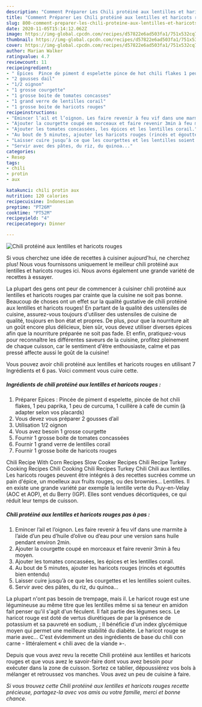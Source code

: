 ```yaml
---
description: "Comment Préparer Les Chili protéiné aux lentilles et haricots rouges"
title: "Comment Préparer Les Chili protéiné aux lentilles et haricots rouges"
slug: 800-comment-preparer-les-chili-proteine-aux-lentilles-et-haricots-rouges
date: 2020-11-05T15:14:12.062Z
image: https://img-global.cpcdn.com/recipes/d57822e6ad503fa1/751x532cq70/chili-proteine-aux-lentilles-et-haricots-rouges-photo-principale-de-la-recette.jpg
thumbnail: https://img-global.cpcdn.com/recipes/d57822e6ad503fa1/751x532cq70/chili-proteine-aux-lentilles-et-haricots-rouges-photo-principale-de-la-recette.jpg
cover: https://img-global.cpcdn.com/recipes/d57822e6ad503fa1/751x532cq70/chili-proteine-aux-lentilles-et-haricots-rouges-photo-principale-de-la-recette.jpg
author: Marian Walker
ratingvalue: 4.7
reviewcount: 11
recipeingredient:
- " Epices  Pince de piment d espelette pince de hot chili flakes 1 peu paprika 1 peu de curcuma 1 cuillre  caf de cumin  adapter selon vos placards"
- "2 gousses dail"
- "1/2 oignon"
- "1 grosse courgette"
- "1 grosse boite de tomates concasses"
- "1 grand verre de lentilles corail"
- "1 grosse boite de haricots rouges"
recipeinstructions:
- "Emincer l’ail et l’oignon. Les faire revenir à feu vif dans une marmite à l’aide d’un peu d’huile d’olive ou d’eau pour une version sans huile pendant environ 2min."
- "Ajouter la courgette coupé en morceaux et faire revenir 3min à feu moyen."
- "Ajouter les tomates concassées, les épices et les lentilles corail."
- "Au bout de 5 minutes, ajouter les haricots rouges (rincés et égouttés bien entendu)"
- "Laisser cuire jusqu’à ce que les courgettes et les lentilles soient cuites."
- "Servir avec des pâtes, du riz, du quinoa..."
categories:
- Resep
tags:
- chili
- protin
- aux

katakunci: chili protin aux 
nutrition: 120 calories
recipecuisine: Indonesian
preptime: "PT26M"
cooktime: "PT52M"
recipeyield: "4"
recipecategory: Dinner

---
```



![Chili protéiné aux lentilles et haricots rouges](https://img-global.cpcdn.com/recipes/d57822e6ad503fa1/751x532cq70/chili-proteine-aux-lentilles-et-haricots-rouges-photo-principale-de-la-recette.jpg)

Si vous cherchez une idée de recettes à cuisiner aujourd'hui, ne cherchez plus! Nous vous fournissons uniquement le meilleur chili protéiné aux lentilles et haricots rouges ici. Nous avons également une grande variété de recettes à essayer.

La plupart des gens ont peur de commencer à cuisiner chili protéiné aux lentilles et haricots rouges par crainte que la cuisine ne soit pas bonne. Beaucoup de choses ont un effet sur la qualité gustative de chili protéiné aux lentilles et haricots rouges! En partant de la qualité des ustensiles de cuisine, assurez-vous toujours d'utiliser des ustensiles de cuisine de qualité, toujours en bon état et propres. De plus, pour que la nourriture ait un goût encore plus délicieux, bien sûr, vous devez utiliser diverses épices afin que la nourriture préparée ne soit pas fade. Et enfin, pratiquez-vous pour reconnaître les différentes saveurs de la cuisine, profitez pleinement de chaque cuisson, car le sentiment d'être enthousiaste, calme et pas pressé affecte aussi le goût de la cuisine!

<!--inarticleads1-->

Vous pouvez avoir chili protéiné aux lentilles et haricots rouges en utilisant 7 Ingrédients et 6 pas. Voici comment vous cuire cette.

##### Ingrédients de chili protéiné aux lentilles et haricots rouges :

1. Préparer  Epices : Pincée de piment d espelette, pincée de hot chili flakes, 1 peu paprika, 1 peu de curcuma, 1 cuillère à café de cumin (à adapter selon vos placards)
1. Vous devez vous préparer 2 gousses d’ail
1. Utilisation 1/2 oignon
1. Vous avez besoin 1 grosse courgette
1. Fournir 1 grosse boite de tomates concassées
1. Fournir 1 grand verre de lentilles corail
1. Fournir 1 grosse boite de haricots rouges


Chili Recipe With Corn Recipes Slow Cooker Recipes Chili Recipe Turkey Cooking Recipes Chili Cooking Chili Recipes Turkey Chili Chili aux lentilles. Les haricots rouges peuvent être intégrés à des recettes sucrées comme un pain d&#39;épice, un moelleux aux fruits rouges, ou des brownies… Lentilles. Il en existe une grande variété par exemple la lentille verte du Puy-en-Velay (AOC et AOP), et du Berry (IGP). Elles sont vendues décortiquées, ce qui réduit leur temps de cuisson. 

<!--inarticleads2-->

##### Chili protéiné aux lentilles et haricots rouges pas à pas :

1. Emincer l’ail et l’oignon. Les faire revenir à feu vif dans une marmite à l’aide d’un peu d’huile d’olive ou d’eau pour une version sans huile pendant environ 2min.
1. Ajouter la courgette coupé en morceaux et faire revenir 3min à feu moyen.
1. Ajouter les tomates concassées, les épices et les lentilles corail.
1. Au bout de 5 minutes, ajouter les haricots rouges (rincés et égouttés bien entendu)
1. Laisser cuire jusqu’à ce que les courgettes et les lentilles soient cuites.
1. Servir avec des pâtes, du riz, du quinoa...


La plupart n&#39;ont pas besoin de trempage, mais il. Le haricot rouge est une légumineuse au même titre que les lentilles même si sa teneur en amidon fait penser qu&#39;il s&#39;agit d&#39;un féculent. Il fait partie des légumes secs. Le haricot rouge est doté de vertus diurétiques de par la présence de potassium et sa pauvreté en sodium, ; Il bénéficie d&#39;un index glycémique moyen qui permet une meilleure stabilité du diabète. Le haricot rouge se marie avec… C&#39;est évidemment un des ingrédients de base du chili con carne - littéralement « chili avec de la viande »-. 

<!--inarticleads1-->

<p>
Depuis que vous avez revu la recette Chili protéiné aux lentilles et haricots rouges et que vous avez le savoir-faire dont vous avez besoin pour exécuter dans la zone de cuisson. Sortez ce tablier, dépoussiérez vos bols à mélanger et retroussez vos manches. Vous avez un peu de cuisine à faire.
</p>

<p>
<i>Si vous trouvez cette Chili protéiné aux lentilles et haricots rouges recette précieuse, partagez-la avec vos amis ou votre famille, merci et bonne chance.</i>
</p>
